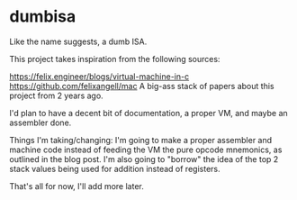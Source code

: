 # dumbisa
Like the name suggests, a dumb ISA.

This project takes inspiration from the following sources:

https://felix.engineer/blogs/virtual-machine-in-c
https://github.com/felixangell/mac
A big-ass stack of papers about this project from 2 years ago.

I'd plan to have a decent bit of documentation, a proper VM, and maybe an assembler done.

Things I'm taking/changing:
I'm going to make a proper assembler and machine code instead of feeding the VM the pure opcode mnemonics, as outlined in the blog post.
I'm also going to "borrow" the idea of the top 2 stack values being used for addition instead of registers.



That's all for now, I'll add more later.
